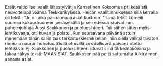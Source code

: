 
Eräät valtiolliset vaalit lähestyivät ja Kansallinen Kokoomus piti kesäistä neuvottelupäiväänsä 
Teekkarikylässä. Heidän vaalitunnuksensa sillä kerralla oli teksti: "Jo on aika panna maan asiat 
kuntoon. "Tämä teksti komeili suurena kokoushuoneen peräseinällä ja sen edessä istuivat mm. 
puheenjohtaja Jussi Saukkonen ja puoluesihteeri. Tuli siihen sitten myös lehtikuvaaja, otti kuvan ja 
poistui. Kun seuraavana päivänä satuin menemään tähän saliin taas tarkastuskierroksellani, niin siellä 
vallitsi tavaton riemu ja naurun hohotus. Siellä oli esillä se edellisenä päivänä otettu lehtikuva: Pj. 
Saukkonen ja puoluesihteeri istuvat siinä tärkeänäköisinä ja takaa näkyy teksti: MAAN SIAT. 
Saukkosen pää peitti sattumalta A-kirjaimen sanasta asiat.